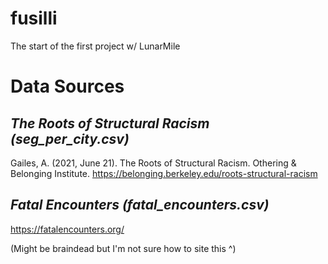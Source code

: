 # fusilli

The start of the first project w/ LunarMile 









# Data Sources

## *The Roots of Structural Racism (seg_per_city.csv)*

Gailes, A. (2021, June 21). The Roots of Structural Racism. Othering & Belonging Institute. https://belonging.berkeley.edu/roots-structural-racism

## *Fatal Encounters (fatal_encounters.csv)*

https://fatalencounters.org/

(Might be braindead but I'm not sure how to site this ^)
